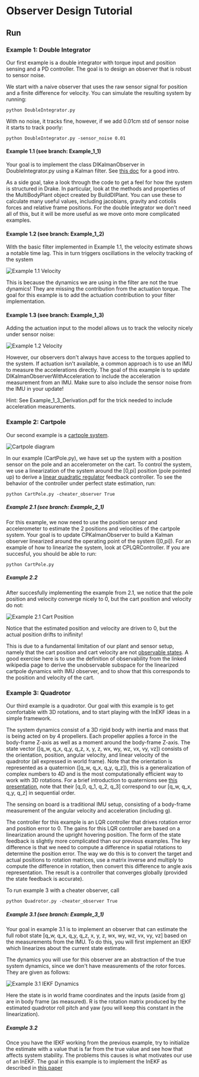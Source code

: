 # Observer Design Tutorial

## Run

### Example 1: Double Integrator

Our first example is a double integrator with torque input and position sensing and a PD controller. The goal is to design an observer that is robust to sensor noise. 

We start with a naive observer that uses the raw sensor signal for position and a finite difference for velocity. You can simulate the resulting system by running:
```
python DoubleIntegrator.py
```

With no noise, it tracks fine, however, if we add 0.01cm std of sensor noise it starts to track poorly:

```
python DoubleIntegrator.py -sensor_noise 0.01
```

#### Example 1.1 (see branch: Example_1_1)
Your goal is to implement the class DIKalmanObserver in DoubleIntegrator.py using a Kalman filter. See [this doc](https://www.cs.unc.edu/~welch/media/pdf/kalman_intro.pdf) for a good intro.

As a side goal, take a look through the code to get a feel for how the system is structured in Drake. In particular, look at the methods and properties of the MultiBodyPlant object created by BuildDIPlant. You can use these to calculate many useful values, including jacobians, gravity and cotiolis forces and relative frame positions. For the double integrator we don't need all of this, but it will be more useful as we move onto more complicated examples.

#### Example 1.2 (see branch: Example_1_2)
With the basic filter implemented in Example 1.1, the velocity estimate shows a notable time lag. This in turn triggers oscillations in the velocity tracking of the system

![Example 1.1 Velocity](figures/Example_1_1_velocity.png)

This is because the dynamics we are using in the filter are not the true dynamics! They are missing the contribution from the actuation torque. The goal for this example is to add the actuation contribution to your filter implementation.

#### Example 1.3 (see branch: Example_1_3)
Adding the actuation input to the model allows us to track the velocity nicely under sensor noise:

![Example 1.2 Velocity](figures/Example_1_2_velocity.png)

However, our observers don't always have access to the torques applied to the system. If actuation isn't available, a common approach is to use an IMU to measure the accelerations directly. The goal of this example is to update DIKalmanObserverWithAcceleration to include the acceleration measurement from an IMU. Make sure to also include the sensor noise from the IMU in your update!

Hint: See Example_1_3_Derivation.pdf for the trick needed to include acceleration measurements.

### Example 2: Cartpole

Our second example is a [cartpole system](http://underactuated.mit.edu/acrobot.html#cart_pole).

![Cartpole diagram](http://underactuated.mit.edu/figures/cartpole.svg)

In our example (CartPole.py), we have set up the system with a position sensor on the pole and an accelerometer on the cart. To control the system, we use a linearization of the system around the [0,pi] position (pole pointed up) to derive a [linear quadratic regulator](http://underactuated.mit.edu/lqr.html) feedback controller. To see the behavior of the controller under perfect state estimation, run:
```
python CartPole.py -cheater_observer True
```

##### Example 2.1 (see branch: Example_2_1)

For this example, we now need to use the position sensor and accelerometer to estimate the 2 positions and velocities of the cartpole system. Your goal is to update CPKalmanObserver to build a Kalman observer linearized around the operating point of the system ([0,pi]). For an example of how to linearize the system, look at CPLQRController. If you are succesful, you should be able to run:
```
python CartPole.py
```

##### Example 2.2

After succesfully implementing the example from 2.1, we notice that the pole position and velocity converge nicely to 0, but the cart position and velocity do not:

![Example 2.1 Cart Position](figures/Example_2_1_cart_position.png)

Notice that the estimated position and velocity are driven to 0, but the actual position drifts to inifinity!

This is due to a fundamental limitation of our plant and sensor setup, namely that the cart position and cart velocity are not [observable states](https://en.wikipedia.org/wiki/Observability). A good exercise here is to use the definition of observability from the linked wikipedia page to derive the unobservable subspace for the linearized cartpole dynamics with IMU observer, and to show that this corresponds to the position and velocity of the cart. 

### Example 3: Quadrotor

Our third example is a quadrotor. Our goal with this example is to get comfortable with 3D rotations, and to start playing with the InEKF ideas in a simple framework.

The system dynamics consist of a 3D rigid body with inertia and mass that is being acted on by 4 propellers. Each propeller applies a force in the body-frame Z-axis as well as a moment around the body-frame Z-axis. The state vector ([q_w, q_x, q_y, q_z, x, y, z, wx, wy, wz, vx, vy, vz]) consists of the orientation, position, angular velocity, and linear velocity of the quadrotor (all expressed in world frame). Note that the orientation is represented as a quaternion ([q_w, q_x, q_y, q_z]), this is a generalization of complex numbers to 4D and is the most computationally efficient way to work with 3D rotations. For a brief introduction to quaternions see [this presentation](https://ethz.ch/content/dam/ethz/special-interest/mavt/robotics-n-intelligent-systems/asl-dam/documents/lectures/robot_dynamics/RD2_Quaternions.pdf), note that their [q_0, q_1, q_2, q_3] correspond to our [q_w, q_x, q_y, q_z] in sequential order.

The sensing on board is a traditional IMU setup, consisting of a body-frame measurement of the angular velocity and acceleration (including g).

The controller for this example is an LQR controller that drives rotation error and position error to 0. The gains for this LQR controller are based on a linearization around the upright hovering position. The form of the state feedback is slightly more complicated than our previous examples. The key difference is that we need to compute a difference in spatial rotations to determine the position error. The way we do this is to convert the target and actual positions to rotation matrices, use a matrix inverse and multiply to compute the difference in rotation, then convert this difference to angle axis representation. The result is a controller that converges globally (provided the state feedback is accurate).

To run example 3 with a cheater observer, call 
```
python Quadrotor.py -cheater_observer True
```

##### Example 3.1 (see branch: Example_3_1)

Your goal in example 3.1 is to implement an observer that can estimate the full robot state [q_w, q_x, q_y, q_z, x, y, z, wx, wy, wz, vx, vy, vz] based on the measurements from the IMU. To do this, you will first implement an IEKF which linearizes about the current state estimate. 

The dynamics you will use for this observer are an abstraction of the true system dynamics, since we don't have measurements of the rotor forces. They are given as follows:

![Example 3.1 IEKF Dynamics](figures/Example_3_1_iekf_dynamics.png)

Here the state is in world frame coordinates and the inputs (aside from g) are in body frame (as measured). R is the rotation matrix produced by the estimated quadrotor roll pitch and yaw (you will keep this constant in the linearization). 

##### Example 3.2

Once you have the IEKF working from the previous example, try to initialize the estimate with a value that is far from the true value and see how that affects system stability. The problems this causes is what motivates our use of an InEKF. The goal in this example is to implement the InEKF as described in [this paper](https://www.annualreviews.org/doi/full/10.1146/annurev-control-060117-105010)
